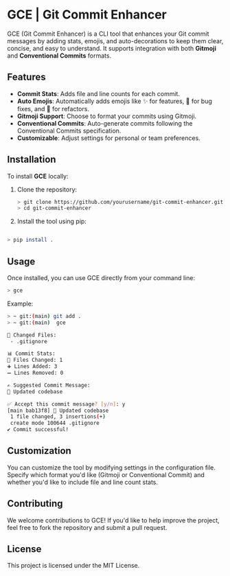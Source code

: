 # GCE | Git Commit Enhancer

GCE (Git Commit Enhancer) is a CLI tool that enhances your Git commit messages by adding stats, emojis, and auto-decorations to keep them clear, concise, and easy to understand. It supports integration with both **Gitmoji** and **Conventional Commits** formats.

## Features

- **Commit Stats**: Adds file and line counts for each commit.
- **Auto Emojis**: Automatically adds emojis like ✨ for features, 🐛 for bug fixes, and 🧹 for refactors.
- **Gitmoji Support**: Choose to format your commits using Gitmoji.
- **Conventional Commits**: Auto-generate commits following the Conventional Commits specification.
- **Customizable**: Adjust settings for personal or team preferences.

## Installation

To install **GCE** locally:

1. Clone the repository:

   ```bash
   > git clone https://github.com/yourusername/git-commit-enhancer.git
   > cd git-commit-enhancer
   ```

2. Install the tool using pip:

```bash

> pip install .
```

## Usage

Once installed, you can use GCE directly from your command line:

```bash
> gce
```

Example:

```bash
> ~ git:(main) git add .
> ~ git:(main)  gce

📂 Changed Files:
 - .gitignore

📊 Commit Stats:
📄 Files Changed: 1
➕ Lines Added: 3
➖ Lines Removed: 0

✍ Suggested Commit Message:
📌 Updated codebase

✅ Accept this commit message? [y/n]: y
[main bab13f8] 📌 Updated codebase
 1 file changed, 3 insertions(+)
 create mode 100644 .gitignore
✔ Commit successful!

```

## Customization

You can customize the tool by modifying settings in the configuration file. Specify which format you'd like (Gitmoji or Conventional Commit) and whether you'd like to include file and line count stats.

## Contributing

We welcome contributions to GCE! If you'd like to help improve the project, feel free to fork the repository and submit a pull request.

## License

This project is licensed under the MIT License.
